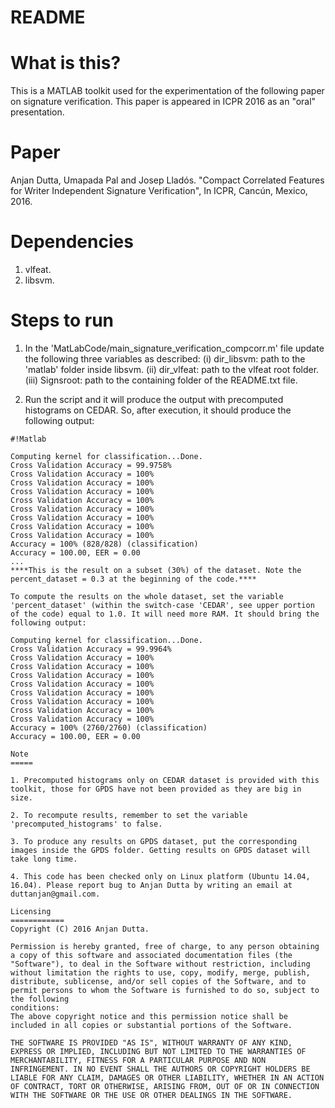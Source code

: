 # README #

What is this?
=============
This is a MATLAB toolkit used for the experimentation of the following paper on signature verification. This paper is appeared in ICPR 2016 as an "oral" presentation.

Paper
=====
Anjan Dutta, Umapada Pal and Josep Lladós. "Compact Correlated Features for Writer Independent Signature Verification", In ICPR, Cancún, Mexico, 2016.

Dependencies
============
1. vlfeat.
2. libsvm.

Steps to run
============
1. In the 'MatLabCode/main_signature_verification_compcorr.m' file update the following three variables as described:
 (i) dir_libsvm: path to the 'matlab' folder inside libsvm.
 (ii) dir_vlfeat: path to the vlfeat root folder.
 (iii) Signsroot: path to the containing folder of the README.txt file.

2. Run the script and it will produce the output with precomputed histograms on CEDAR. So, after execution, it should produce the following output:

```
#!Matlab

Computing kernel for classification...Done.
Cross Validation Accuracy = 99.9758%
Cross Validation Accuracy = 100%
Cross Validation Accuracy = 100%
Cross Validation Accuracy = 100%
Cross Validation Accuracy = 100%
Cross Validation Accuracy = 100%
Cross Validation Accuracy = 100%
Cross Validation Accuracy = 100%
Cross Validation Accuracy = 100%
Accuracy = 100% (828/828) (classification)
Accuracy = 100.00, EER = 0.00
...
****This is the result on a subset (30%) of the dataset. Note the percent_dataset = 0.3 at the beginning of the code.****

To compute the results on the whole dataset, set the variable 'percent_dataset' (within the switch-case 'CEDAR', see upper portion of the code) equal to 1.0. It will need more RAM. It should bring the following output:

Computing kernel for classification...Done.
Cross Validation Accuracy = 99.9964%
Cross Validation Accuracy = 100%
Cross Validation Accuracy = 100%
Cross Validation Accuracy = 100%
Cross Validation Accuracy = 100%
Cross Validation Accuracy = 100%
Cross Validation Accuracy = 100%
Cross Validation Accuracy = 100%
Cross Validation Accuracy = 100%
Accuracy = 100% (2760/2760) (classification)
Accuracy = 100.00, EER = 0.00

Note
=====

1. Precomputed histograms only on CEDAR dataset is provided with this toolkit, those for GPDS have not been provided as they are big in size.

2. To recompute results, remember to set the variable 'precomputed_histograms' to false.

3. To produce any results on GPDS dataset, put the corresponding images inside the GPDS folder. Getting results on GPDS dataset will take long time.

4. This code has been checked only on Linux platform (Ubuntu 14.04, 16.04). Please report bug to Anjan Dutta by writing an email at duttanjan@gmail.com.

Licensing
============
Copyright (C) 2016 Anjan Dutta.

Permission is hereby granted, free of charge, to any person obtaining a copy of this software and associated documentation files (the "Software"), to deal in the Software without restriction, including without limitation the rights to use, copy, modify, merge, publish, distribute, sublicense, and/or sell copies of the Software, and to permit persons to whom the Software is furnished to do so, subject to the following
conditions:
The above copyright notice and this permission notice shall be included in all copies or substantial portions of the Software.

THE SOFTWARE IS PROVIDED "AS IS", WITHOUT WARRANTY OF ANY KIND, EXPRESS OR IMPLIED, INCLUDING BUT NOT LIMITED TO THE WARRANTIES OF MERCHANTABILITY, FITNESS FOR A PARTICULAR PURPOSE AND NON INFRINGEMENT. IN NO EVENT SHALL THE AUTHORS OR COPYRIGHT HOLDERS BE LIABLE FOR ANY CLAIM, DAMAGES OR OTHER LIABILITY, WHETHER IN AN ACTION OF CONTRACT, TORT OR OTHERWISE, ARISING FROM, OUT OF OR IN CONNECTION WITH THE SOFTWARE OR THE USE OR OTHER DEALINGS IN THE SOFTWARE.